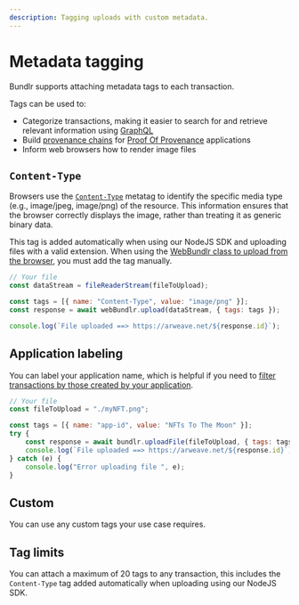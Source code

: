 ```yaml
---
description: Tagging uploads with custom metadata.
---
```


# Metadata tagging

Bundlr supports attaching metadata tags to each transaction.

Tags can be used to:

-   Categorize transactions, making it easier to search for and retrieve relevant information using [GraphQL](/developer-docs/graphql)
-   Build [provenance chains](/developer-docs/recipes/provenance-chain) for [Proof Of Provenance](/overview/solutions/proof-of-provenance) applications
-   Inform web browsers how to render image files

## `Content-Type`

Browsers use the [`Content-Type`](<(https://developer.mozilla.org/en-US/Web/HTTP/Basics_of_HTTP/MIME_types/Common_types)>) metatag to identify the specific media type (e.g., image/jpeg, image/png) of the resource. This information ensures that the browser correctly displays the image, rather than treating it as generic binary data.

This tag is added automatically when using our NodeJS SDK and uploading files with a valid extension. When using the [WebBundlr class to upload from the browser](/developer-docs/sdk/bundlr-in-the-browser), you must add the tag manually.

```js
// Your file
const dataStream = fileReaderStream(fileToUpload);

const tags = [{ name: "Content-Type", value: "image/png" }];
const response = await webBundlr.upload(dataStream, { tags: tags });

console.log(`File uploaded ==> https://arweave.net/${response.id}`);
```

## Application labeling

You can label your application name, which is helpful if you need to [filter transactions by those created by your application](/developer-docs/graphql#tags).

```js
// Your file
const fileToUpload = "./myNFT.png";

const tags = [{ name: "app-id", value: "NFTs To The Moon" }];
try {
	const response = await bundlr.uploadFile(fileToUpload, { tags: tags });
	console.log(`File uploaded ==> https://arweave.net/${response.id}`);
} catch (e) {
	console.log("Error uploading file ", e);
}
```

## Custom

You can use any custom tags your use case requires.

## Tag limits

You can attach a maximum of 20 tags to any transaction, this includes the `Content-Type` tag added automatically when uploading using our NodeJS SDK.
